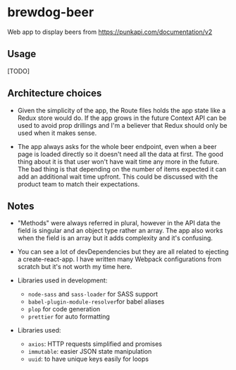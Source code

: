 # brewdog-beer

Web app to display beers from https://punkapi.com/documentation/v2

## Usage

[TODO]

## Architecture choices

- Given the simplicity of the app, the Route files holds the app state like a Redux store would do. If the app grows in the future Context API can be used to avoid prop drillings and I'm a believer that Redux should only be used when it makes sense.

- The app always asks for the whole beer endpoint, even when a beer page is loaded directly so it doesn't need all the data at first. The good thing about it is that user won't have wait time any more in the future. The bad thing is that depending on the number of items expected it can add an additional wait time upfront. This could be discussed with the product team to match their expectations.

## Notes

- "Methods" were always referred in plural, however in the API data the field is singular and an object type rather an array. The app also works when the field is an array but it adds complexity and it's confusing.

- You can see a lot of devDependencies but they are all related to ejecting a create-react-app. I have written many Webpack configurations from scratch but it's not worth my time here.

- Libraries used in development:

  - `node-sass` and `sass-loader` for SASS support
  - `babel-plugin-module-resolver`for babel aliases
  - `plop` for code generation
  - `prettier` for auto formatting

- Libraries used:

  - `axios`: HTTP requests simplified and promises
  - `immutable`: easier JSON state manipulation
  - `uuid`: to have unique keys easily for loops

